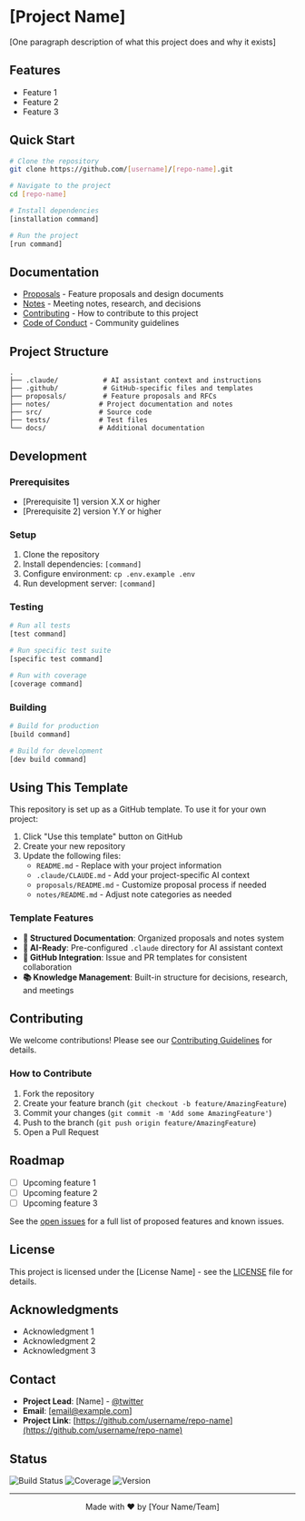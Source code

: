 # [Project Name]

<!-- Brief, compelling description of your project -->
[One paragraph description of what this project does and why it exists]

## Features

- Feature 1
- Feature 2
- Feature 3

## Quick Start

```bash
# Clone the repository
git clone https://github.com/[username]/[repo-name].git

# Navigate to the project
cd [repo-name]

# Install dependencies
[installation command]

# Run the project
[run command]
```

## Documentation

- [Proposals](./proposals/) - Feature proposals and design documents
- [Notes](./notes/) - Meeting notes, research, and decisions
- [Contributing](./CONTRIBUTING.md) - How to contribute to this project
- [Code of Conduct](./CODE_OF_CONDUCT.md) - Community guidelines

## Project Structure

```
.
├── .claude/           # AI assistant context and instructions
├── .github/           # GitHub-specific files and templates
├── proposals/         # Feature proposals and RFCs
├── notes/            # Project documentation and notes
├── src/              # Source code
├── tests/            # Test files
└── docs/             # Additional documentation
```

## Development

### Prerequisites

- [Prerequisite 1] version X.X or higher
- [Prerequisite 2] version Y.Y or higher

### Setup

1. Clone the repository
2. Install dependencies: `[command]`
3. Configure environment: `cp .env.example .env`
4. Run development server: `[command]`

### Testing

```bash
# Run all tests
[test command]

# Run specific test suite
[specific test command]

# Run with coverage
[coverage command]
```

### Building

```bash
# Build for production
[build command]

# Build for development
[dev build command]
```

## Using This Template

This repository is set up as a GitHub template. To use it for your own project:

1. Click "Use this template" button on GitHub
2. Create your new repository
3. Update the following files:
   - `README.md` - Replace with your project information
   - `.claude/CLAUDE.md` - Add your project-specific AI context
   - `proposals/README.md` - Customize proposal process if needed
   - `notes/README.md` - Adjust note categories as needed

### Template Features

- **📝 Structured Documentation**: Organized proposals and notes system
- **🤖 AI-Ready**: Pre-configured `.claude` directory for AI assistant context
- **🔄 GitHub Integration**: Issue and PR templates for consistent collaboration
- **📚 Knowledge Management**: Built-in structure for decisions, research, and meetings

## Contributing

We welcome contributions! Please see our [Contributing Guidelines](./CONTRIBUTING.md) for details.

### How to Contribute

1. Fork the repository
2. Create your feature branch (`git checkout -b feature/AmazingFeature`)
3. Commit your changes (`git commit -m 'Add some AmazingFeature'`)
4. Push to the branch (`git push origin feature/AmazingFeature`)
5. Open a Pull Request

## Roadmap

- [ ] Upcoming feature 1
- [ ] Upcoming feature 2
- [ ] Upcoming feature 3

See the [open issues](https://github.com/[username]/[repo-name]/issues) for a full list of proposed features and known issues.

## License

This project is licensed under the [License Name] - see the [LICENSE](LICENSE) file for details.

## Acknowledgments

- Acknowledgment 1
- Acknowledgment 2
- Acknowledgment 3

## Contact

- **Project Lead**: [Name] - [@twitter](https://twitter.com/handle)
- **Email**: [email@example.com]
- **Project Link**: [https://github.com/username/repo-name](https://github.com/username/repo-name)

## Status

![Build Status](https://img.shields.io/badge/build-passing-brightgreen)
![Coverage](https://img.shields.io/badge/coverage-XX%25-yellow)
![Version](https://img.shields.io/badge/version-0.1.0-blue)

---

<p align="center">Made with ❤️ by [Your Name/Team]</p>